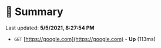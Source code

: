 # 📖 Summary
Last updated: **5/5/2021, 8:27:54 PM**

- `GET` [https://google.com](https://google.com) - **Up** (113ms)
